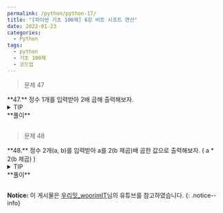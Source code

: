 ```yaml
---
permalink: /python/python-17/
title: "[파이썬 기초 100제] 6강 비트 시프트 연산"
date: 2022-01-23
categories:
  - Python
tags:
  - python
  - 기초 100제
  - 코드업
---
```


> 문제 47

<div class="notice--success" markdown="1">
**47.**   
정수 1개를 입력받아 2배 곱해 출력해보자.
</div>

<details>
<summary>TIP</summary>
<div markdown="1">

곱하기 2를 해도 되지만 이진수를 왼쪽으로 한 번씩 이동시켜주면 기존 값의 두 배가 된다.

ex) 5(101) => 10(1010), 7(111) => 14(1110)

</div>
</details>

<div class="notice" markdown="1">
**풀이**

```python

```
</div>

> 문제 48

<div class="notice--success" markdown="1">
**48.**   
정수 2개(a, b)를 입력받아 a를 2(b 제곱)배 곱한 값으로 출력해보자. ( a * 2(b 제곱) )
</div>

<details>
<summary>TIP</summary>
<div markdown="1">

![image]({{ site.url }}{{ site.baseurl }}/assets/images/python/01.png){: .align-center}

</div>
</details>

<div class="notice" markdown="1">
**풀이**

```python

```
</div>

**Notice:** 이 게시물은 [우리밋_woorimIT](https://www.youtube.com/watch?v=7sykajCtgCw&list=PLSK4WsJ8JS4dOszA7Zr8paqI81Mv27tNq&index=2)님의 유튜브를 참고하였습니다.
{: .notice--info}